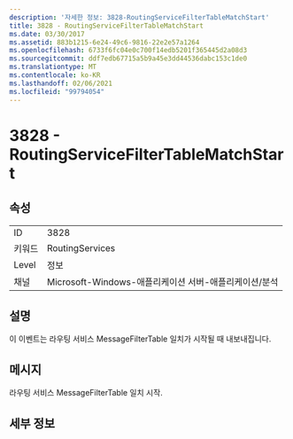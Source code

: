 ```yaml
---
description: '자세한 정보: 3828-RoutingServiceFilterTableMatchStart'
title: 3828 - RoutingServiceFilterTableMatchStart
ms.date: 03/30/2017
ms.assetid: 883b1215-6e24-49c6-9816-22e2e57a1264
ms.openlocfilehash: 6733f6fc04e0c700f14edb5201f365445d2a08d3
ms.sourcegitcommit: ddf7edb67715a5b9a45e3dd44536dabc153c1de0
ms.translationtype: MT
ms.contentlocale: ko-KR
ms.lasthandoff: 02/06/2021
ms.locfileid: "99794054"
---
```

# <a name="3828---routingservicefiltertablematchstart"></a>3828 - RoutingServiceFilterTableMatchStart

## <a name="properties"></a>속성  
  
|||  
|-|-|  
|ID|3828|  
|키워드|RoutingServices|  
|Level|정보|  
|채널|Microsoft-Windows-애플리케이션 서버-애플리케이션/분석|  
  
## <a name="description"></a>설명  

 이 이벤트는 라우팅 서비스 MessageFilterTable 일치가 시작될 때 내보내집니다.  
  
## <a name="message"></a>메시지  

 라우팅 서비스 MessageFilterTable 일치 시작.  
  
## <a name="details"></a>세부 정보
